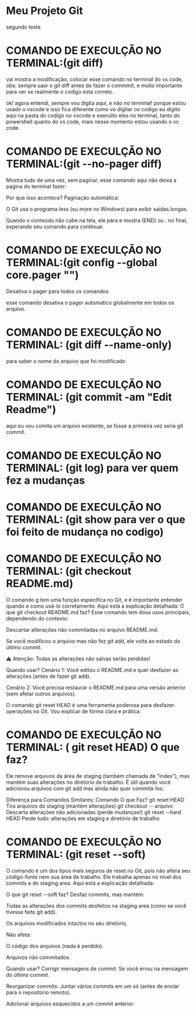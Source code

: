 # Meu Projeto Git
 segundo teste 
 # COMANDO DE EXECULÇÃO NO TERMINAL:(git diff) 
 vai mostra a modificação, colocar esse comando no terminal do vs code, obs: sempre uasr o git diff antes de fazer o commmit, e muito importante para ver se realmente o codigo esta correto.

  ok! agora entendi, sempre vou digita aqui, e não no terminal! porque estou usado o vscode e isso fica diferente como vo digitar os codigo eu digito aqui na pasta do codigo no vscode e execulto eles no terminal, tanto do powershell quanto do vs code, mais nesse momento estou usando o vc code.


 # COMANDO DE EXECULÇÃO NO TERMINAL:(git --no-pager diff)  
 Mostra tudo de uma vez, sem paginar, esse comando aqui não deixa a pagina do terminal fazer:

  Por que isso acontece?
 Paginação automática:

O Git usa o programa less (ou more no Windows) para exibir saídas longas.

Quando o conteúdo não cabe na tela, ele pára e mostra (END) ou : no final, esperando seu comando para continuar.

# COMANDO DE EXECULÇÃO NO TERMINAL:(git config --global core.pager "")  
 Desativa o pager para todos os comandos

esse comando desativa o pager automatico globalmente em todos os arquivo.

# COMANDO DE EXECULÇÃO NO TERMINAL: (git diff --name-only) 
para saber o nome do arquivo que foi modificado

# COMANDO DE EXECULÇÃO NO TERMINAL: (git commit -am "Edit Readme") 
aqui eu vou comita um arquivo existente, se fosse a primeira vez seria git commit.

# COMANDO DE EXECULÇÃO NO TERMINAL: (git log) para ver quem fez a mudanças

# COMANDO DE EXECULÇÃO NO TERMINAL: (git show para ver o que foi feito de mudança no codigo)


# COMANDO DE EXECULÇÃO NO TERMINAL: (git checkout README.md)
 O comando g tem uma função específica no Git, e é importante entender quando e como usá-lo corretamente. Aqui está a explicação detalhada:
O que git checkout README.md faz?
Esse comando tem dous usos principais, dependendo do contexto:

Descartar alterações não commitadas no arquivo README.md:

Se você modificou o arquivo mas não fez git add, ele volta ao estado do último commit.

⚠️ Atenção: Todas as alterações não salvas serão perdidas!

Quando usar?
Cenário 1: Você editou o README.md e quer desfazer as alterações (antes de fazer git add).

Cenário 2: Você precisa restaurar o README.md para uma versão anterior (sem afetar outros arquivos).

O comando git reset HEAD é uma ferramenta poderosa para desfazer operações no Git. Vou explicar de forma clara e prática:

# COMANDO DE EXECULÇÃO NO TERMINAL: ( git reset HEAD) O que  faz?
Ele remove arquivos da área de staging (também chamada de "index"), mas mantém suas alterações no diretório de trabalho. É útil quando você adicionou arquivos com git add mas ainda não quer commitá-los.


Diferença para Comandos Similares:
Comando	O que Faz?
git reset HEAD	Tira arquivos do staging (mantém alterações)
git checkout -- arquivo	Descarta alterações não adicionadas (perde mudanças!)
git reset --hard HEAD	Perde tudo: alterações em staging e diretório de trabalho


# COMANDO DE EXECULÇÃO NO TERMINAL: (git reset --soft) 
O comando  é um dos tipos mais seguros de reset no Git, pois não altera seu código-fonte nem sua área de trabalho. Ele trabalha apenas no nível dos commits e do staging area. Aqui está a explicação detalhada:

O que git reset --soft faz?
Desfaz commits, mas mantém:

Todas as alterações dos commits desfeitos na staging area (como se você tivesse feito git add).

Os arquivos modificados intactos no seu diretório.

Não afeta:

O código dos arquivos (nada é perdido).

Arquivos não commitados.

Quando usar?
Corrigir mensagens de commit: Se você errou na mensagem do último commit.

Reorganizar commits: Juntar vários commits em um só (antes de enviar para o repositório remoto).

Adicionar arquivos esquecidos a um commit anterior.







